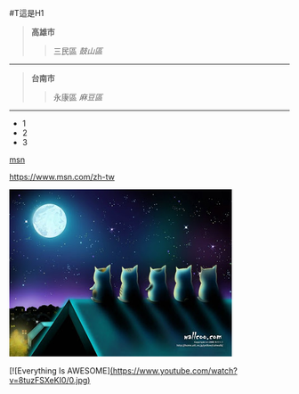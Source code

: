 #T這是H1

> **高雄市**
>>三民區
>> *鼓山區*
***
> **台南市**
>>永康區
>> *麻豆區*
***
* 1
* 2
* 3

[msn](https://www.msn.com/zh-tw)

<https://www.msn.com/zh-tw>

![中秋](1.jpg "中秋")


[![Everything Is AWESOME][(https://www.youtube.com/watch?v=8tuzFSXeKI0/0.jpg)](https://www.youtube.com/watch?v=8tuzFSXeKI0 "歌曲")
